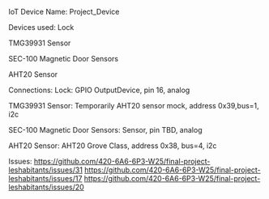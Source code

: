 IoT Device Name: Project_Device

Devices used:
Lock

TMG39931 Sensor

SEC-100 Magnetic Door Sensors

AHT20 Sensor

Connections:
Lock: GPIO OutputDevice, pin 16, analog

TMG39931 Sensor: Temporarily AHT20 sensor mock, address 0x39,bus=1, i2c

SEC-100 Magnetic Door Sensors: Sensor, pin TBD, analog

AHT20 Sensor: AHT20 Grove Class, address 0x38, bus=4, i2c

Issues:
https://github.com/420-6A6-6P3-W25/final-project-leshabitants/issues/31
https://github.com/420-6A6-6P3-W25/final-project-leshabitants/issues/17
https://github.com/420-6A6-6P3-W25/final-project-leshabitants/issues/20
